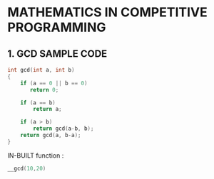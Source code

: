 # MATHEMATICS IN COMPETITIVE PROGRAMMING

## 1. GCD SAMPLE CODE
```cpp
int gcd(int a, int b) 
{  
    if (a == 0 || b == 0) 
       return 0; 

    if (a == b) 
        return a; 

    if (a > b) 
        return gcd(a-b, b); 
    return gcd(a, b-a); 
} 
```

IN-BUILT function :
```cpp
__gcd(10,20)
```
